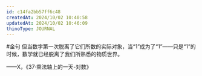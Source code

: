 ```yaml
---
id: c14fa2bb57ff6c48
createdAt: 2024/10/02 10:40:58
updatedAt: 2024/10/02 10:46:09
thinoType: JOURNAL
---
```

#金句 但当数字第一次脱离了它们所数的实际对象，当“1”成为了“1”——只是“1”的时候，数学就已经脱离了我们所熟悉的物质世界。

——X，《37·乘法轴上的一天-对数》